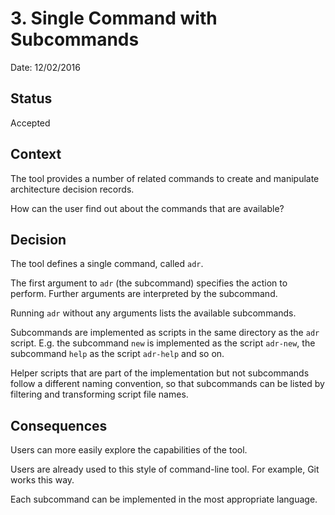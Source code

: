 # 3. Single Command with Subcommands

Date: 12/02/2016

## Status

Accepted

## Context

The tool provides a number of related commands to create
and manipulate architecture decision records.

How can the user find out about the commands that are available?

## Decision

The tool defines a single command, called `adr`.

The first argument to `adr` (the subcommand) specifies the
action to perform.  Further arguments are interpreted by the
subcommand.

Running `adr` without any arguments lists the available
subcommands.

Subcommands are implemented as scripts in the same
directory as the `adr` script.  E.g. the subcommand `new` is
implemented as the script `adr-new`, the subcommand `help`
as the script `adr-help` and so on.

Helper scripts that are part of the implementation but not
subcommands follow a different naming convention, so that
subcommands can be listed by filtering and transforming script
file names.

## Consequences

Users can more easily explore the capabilities of the tool.

Users are already used to this style of command-line tool.  For
example, Git works this way.

Each subcommand can be implemented in the most appropriate
language.
